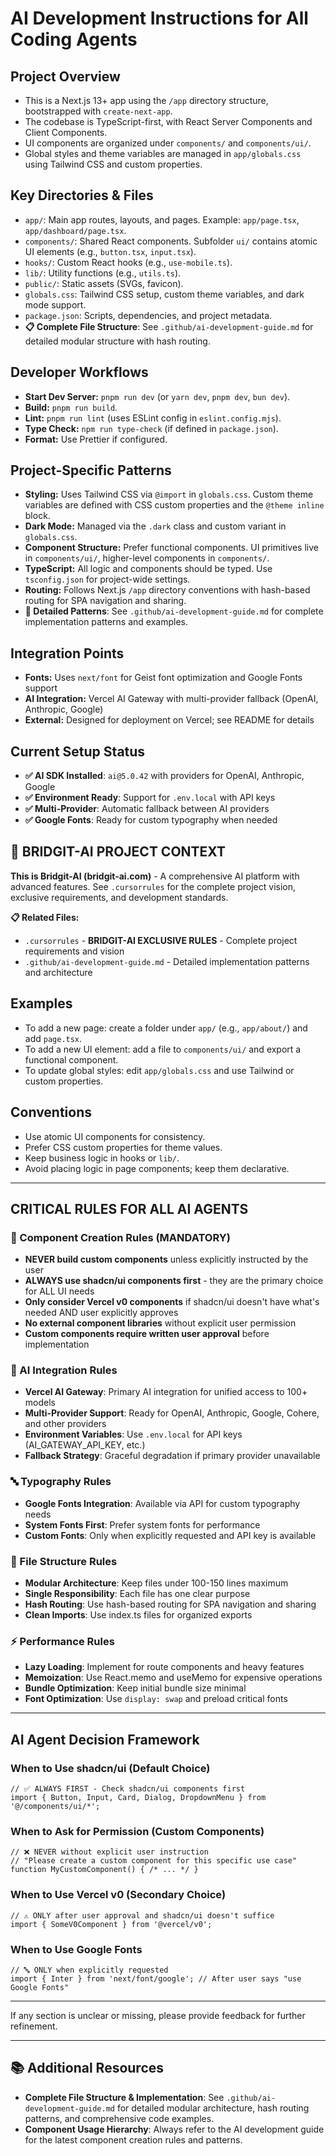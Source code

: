 # AI Development Instructions for All Coding Agents

## Project Overview
- This is a Next.js 13+ app using the `/app` directory structure, bootstrapped with `create-next-app`.
- The codebase is TypeScript-first, with React Server Components and Client Components.
- UI components are organized under `components/` and `components/ui/`.
- Global styles and theme variables are managed in `app/globals.css` using Tailwind CSS and custom properties.

## Key Directories & Files
- `app/`: Main app routes, layouts, and pages. Example: `app/page.tsx`, `app/dashboard/page.tsx`.
- `components/`: Shared React components. Subfolder `ui/` contains atomic UI elements (e.g., `button.tsx`, `input.tsx`).
- `hooks/`: Custom React hooks (e.g., `use-mobile.ts`).
- `lib/`: Utility functions (e.g., `utils.ts`).
- `public/`: Static assets (SVGs, favicon).
- `globals.css`: Tailwind CSS setup, custom theme variables, and dark mode support.
- `package.json`: Scripts, dependencies, and project metadata.
- **📋 Complete File Structure**: See `.github/ai-development-guide.md` for detailed modular structure with hash routing.

## Developer Workflows
- **Start Dev Server:** `pnpm run dev` (or `yarn dev`, `pnpm dev`, `bun dev`).
- **Build:** `pnpm run build`.
- **Lint:** `pnpm run lint` (uses ESLint config in `eslint.config.mjs`).
- **Type Check:** `npm run type-check` (if defined in `package.json`).
- **Format:** Use Prettier if configured.

## Project-Specific Patterns
- **Styling:** Uses Tailwind CSS via `@import` in `globals.css`. Custom theme variables are defined with CSS custom properties and the `@theme inline` block.
- **Dark Mode:** Managed via the `.dark` class and custom variant in `globals.css`.
- **Component Structure:** Prefer functional components. UI primitives live in `components/ui/`, higher-level components in `components/`.
- **TypeScript:** All logic and components should be typed. Use `tsconfig.json` for project-wide settings.
- **Routing:** Follows Next.js `/app` directory conventions with hash-based routing for SPA navigation and sharing.
- **📖 Detailed Patterns**: See `.github/ai-development-guide.md` for complete implementation patterns and examples.

## Integration Points
- **Fonts:** Uses `next/font` for Geist font optimization and Google Fonts support
- **AI Integration:** Vercel AI Gateway with multi-provider fallback (OpenAI, Anthropic, Google)
- **External:** Designed for deployment on Vercel; see README for details

## Current Setup Status
- **✅ AI SDK Installed**: `ai@5.0.42` with providers for OpenAI, Anthropic, Google
- **✅ Environment Ready**: Support for `.env.local` with API keys
- **✅ Multi-Provider**: Automatic fallback between AI providers
- **✅ Google Fonts**: Ready for custom typography when needed

## 🎯 BRIDGIT-AI PROJECT CONTEXT
**This is Bridgit-AI (bridgit-ai.com)** - A comprehensive AI platform with advanced features. See `.cursorrules` for the complete project vision, exclusive requirements, and development standards.

**📋 Related Files:**
- `.cursorrules` - **BRIDGIT-AI EXCLUSIVE RULES** - Complete project requirements and vision
- `.github/ai-development-guide.md` - Detailed implementation patterns and architecture

## Examples
- To add a new page: create a folder under `app/` (e.g., `app/about/`) and add `page.tsx`.
- To add a new UI element: add a file to `components/ui/` and export a functional component.
- To update global styles: edit `app/globals.css` and use Tailwind or custom properties.

## Conventions
- Use atomic UI components for consistency.
- Prefer CSS custom properties for theme values.
- Keep business logic in hooks or `lib/`.
- Avoid placing logic in page components; keep them declarative.

---

## CRITICAL RULES FOR ALL AI AGENTS

### 🚫 Component Creation Rules (MANDATORY)
- **NEVER build custom components** unless explicitly instructed by the user
- **ALWAYS use shadcn/ui components first** - they are the primary choice for ALL UI needs
- **Only consider Vercel v0 components** if shadcn/ui doesn't have what's needed AND user explicitly approves
- **No external component libraries** without explicit user permission
- **Custom components require written user approval** before implementation

### 🤖 AI Integration Rules
- **Vercel AI Gateway**: Primary AI integration for unified access to 100+ models
- **Multi-Provider Support**: Ready for OpenAI, Anthropic, Google, Cohere, and other providers
- **Environment Variables**: Use `.env.local` for API keys (AI_GATEWAY_API_KEY, etc.)
- **Fallback Strategy**: Graceful degradation if primary provider unavailable

### 🔤 Typography Rules
- **Google Fonts Integration**: Available via API for custom typography needs
- **System Fonts First**: Prefer system fonts for performance
- **Custom Fonts**: Only when explicitly requested and API key is available

### 📁 File Structure Rules
- **Modular Architecture**: Keep files under 100-150 lines maximum
- **Single Responsibility**: Each file has one clear purpose
- **Hash Routing**: Use hash-based routing for SPA navigation and sharing
- **Clean Imports**: Use index.ts files for organized exports

### ⚡ Performance Rules
- **Lazy Loading**: Implement for route components and heavy features
- **Memoization**: Use React.memo and useMemo for expensive operations
- **Bundle Optimization**: Keep initial bundle size minimal
- **Font Optimization**: Use `display: swap` and preload critical fonts

---

## AI Agent Decision Framework

### When to Use shadcn/ui (Default Choice)
```tsx
// ✅ ALWAYS FIRST - Check shadcn/ui components first
import { Button, Input, Card, Dialog, DropdownMenu } from '@/components/ui/*';
```

### When to Ask for Permission (Custom Components)
```tsx
// ❌ NEVER without explicit user instruction
// "Please create a custom component for this specific use case"
function MyCustomComponent() { /* ... */ }
```

### When to Use Vercel v0 (Secondary Choice)
```tsx
// ⚠️ ONLY after user approval and shadcn/ui doesn't suffice
import { SomeV0Component } from '@vercel/v0';
```

### When to Use Google Fonts
```tsx
// 🔤 ONLY when explicitly requested
import { Inter } from 'next/font/google'; // After user says "use Google Fonts"
```

---

If any section is unclear or missing, please provide feedback for further refinement.

---

## 📚 Additional Resources
- **Complete File Structure & Implementation**: See `.github/ai-development-guide.md` for detailed modular architecture, hash routing patterns, and comprehensive code examples.
- **Component Usage Hierarchy**: Always refer to the AI development guide for the latest component creation rules and patterns.
